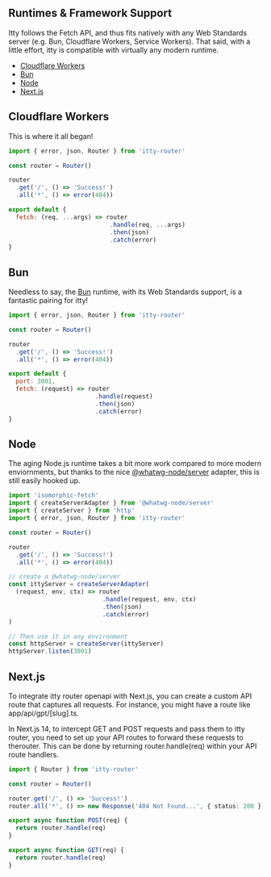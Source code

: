 <script>
  import SEO from '~/components/SEO.svelte'
</script>

<!-- MARKUP -->
<SEO
  title="itty-router"
  subtitle="Runtimes & Environment Support"
  description="Examples of using itty in various runtimes, including Cloudflare Workers, Bun, and Node."
  />

## Runtimes & Framework Support
Itty follows the Fetch API, and thus fits natively with any Web Standards server (e.g. Bun, Cloudflare Workers, Service Workers).  That said, with a little effort, itty is compatible with virtually any modern runtime.

- [Cloudflare Workers](#Cloudflare%20Workers)
- [Bun](#Bun)
- [Node](#Node)
- [Next.js](#Next)


## Cloudflare Workers <a name="Cloudflare Workers"></a>

This is where it all began!
```js
import { error, json, Router } from 'itty-router'

const router = Router()

router
  .get('/', () => 'Success!')
  .all('*', () => error(404))

export default {
  fetch: (req, ...args) => router
                            .handle(req, ...args)
                            .then(json)
                            .catch(error)
}
```

## Bun <a name="Bun"></a>

Needless to say, the [Bun](https://bun.sh) runtime, with its Web Standards support, is a fantastic pairing for itty!
```js
import { error, json, Router } from 'itty-router'

const router = Router()

router
  .get('/', () => 'Success!')
  .all('*', () => error(404))

export default {
  port: 3001,
  fetch: (request) => router
                        .handle(request)
                        .then(json)
                        .catch(error)
}

```

## Node <a name="Node"></a>

The aging Node.js runtime takes a bit more work compared to more modern enviornments, but thanks to the nice [@whatwg-node/server](https://www.npmjs.com/package/@whatwg-node/server) adapter, this is still easily hooked up.
```js
import 'isomorphic-fetch'
import { createServerAdapter } from '@whatwg-node/server'
import { createServer } from 'http'
import { error, json, Router } from 'itty-router'

const router = Router()

router
  .get('/', () => 'Success!')
  .all('*', () => error(404))

// create a @whatwg-node/server
const ittyServer = createServerAdapter(
  (request, env, ctx) => router
                          .handle(request, env, ctx)
                          .then(json)
                          .catch(error)
)

// Then use it in any environment
const httpServer = createServer(ittyServer)
httpServer.listen(3001)
```

## Next.js <a name="Next"></a>

To integrate itty router openapi with Next.js, you can create a custom API route that captures all requests. For instance, you might have a route like app/api/gpt/[slug].ts.

In Next.js 14, to intercept GET and POST requests and pass them to itty router, you need to set up your API routes to forward these requests to therouter. This can be done by returning router.handle(req) within your API route handlers.
```ts
import { Router } from 'itty-router'

const router = Router()

router.get('/', () => 'Success!')
router.all('*', () => new Response('404 Not Found...', { status: 200 }))

export async function POST(req) {
  return router.handle(req)
}

export async function GET(req) {
  return router.handle(req)
}
```

